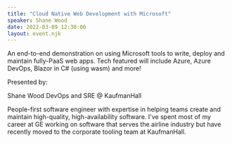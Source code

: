 ```yaml
---
title: "Cloud Native Web Development with Microsoft"
speaker: Shane Wood
date: 2022-03-09 12:30:00
layout: event.njk
---
```


An end-to-end demonstration on using Microsoft tools to write, deploy and maintain fully-PaaS web apps. Tech featured will include Azure, Azure DevOps, Blazor in C# (using wasm) and more!

Presented by:

Shane Wood
DevOps and SRE @ KaufmanHall

People-first software engineer with expertise in helping teams create and maintain high-quality, high-availability software. I've spent most of my career at GE working on software that serves the airline industry but have recently moved to the corporate tooling team at KaufmanHall.
